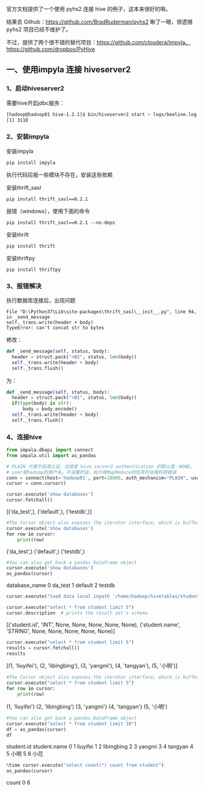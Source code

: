 官方文档提供了一个使用 pyhs2 连接 hive 的例子，这本来很好的嘛。

结果去 Github：https://github.com/BradRuderman/pyhs2 瞅了一眼，很遗憾 pyhs2 项目已经不维护了。

不过，提供了两个很不错的替代项目：https://github.com/cloudera/impyla、https://github.com/dropbox/PyHive

## 一、使用impyla 连接 hiveserver2
### 1、启动hiveserver2
需要hive开启jdbc服务：
```sh
[hadoop@hadoop01 hive-1.2.1]$ bin/hiveserver2 start > logs/beeline.log 2>&1 &
[1] 3118
```

### 2、安装impyla
安装impyla
```
pip install impyla
```
执行代码后报一些模块不存在，安装这些依赖

安装thrift_sasl
```
pip install thrift_sasl==0.2.1
```
报错（windows），使用下面的命令
```
pip install thrift_sasl==0.2.1 --no-deps
```

安装thrift
```
pip install thrift
```

安装thriftpy
```
pip install thriftpy
```

### 3、报错解决
执行数据库连接后，出现问题
```
File "D:\Python37\Lib\site-packages\thrift_sasl\__init__.py", line 94, in _send_message
self._trans.write(header + body)
TypeError: can't concat str to bytes
```

修改：
```python
def _send_message(self, status, body):
  header = struct.pack(">BI", status, len(body))
  self._trans.write(header + body)
  self._trans.flush()
```
为：
```python
def _send_message(self, status, body):
  header = struct.pack(">BI", status, len(body))
  if(type(body) is str):
      body = body.encode()
  self._trans.write(header + body)
  self._trans.flush()
```

### 4、连接hive
```python
from impala.dbapi import connect
from impala.util import as_pandas

# PLAIN 代表不启用认证，也就是 hive.server2.authentication 的默认值：NONE。
# user是hadoop的用户名，不设置的话，执行有MapReduce的任务时会报权限错误
conn = connect(host='hadoop01', port=10000, auth_mechanism="PLAIN", user='hadoop')
cursor = conn.cursor()
```

```python
cursor.execute('show databases')
cursor.fetchall()
```
[('da_test',), ('default',), ('testdb',)]

```python
#The Cursor object also exposes the iterator interface, which is buffered (controlled by cursor.arraysize):
cursor.execute('show databases')
for row in cursor:
    print(row)
```
('da_test',)
('default',)
('testdb',)

```python
#You can also get back a pandas DataFrame object
cursor.execute('show databases')
as_pandas(cursor)
```
database_name
0	da_test
1	default
2	testdb

```python
cursor.execute("load data local inpath '/home/hadoop/hivetables/student.txt' overwrite into table student")
```

```python
cursor.execute("select * from student limit 5")
cursor.description  # prints the result set's schema
```
[('student.id', 'INT', None, None, None, None, None),
 ('student.name', 'STRING', None, None, None, None, None)]

```python
cursor.execute("select * from student limit 5")
results = cursor.fetchall()
results
```
[(1, 'liuyifei'), (2, 'libingbing'), (3, 'yangmi'), (4, 'tangyan'), (5, '小明')]


```python
#The Cursor object also exposes the iterator interface, which is buffered (controlled by cursor.arraysize):
cursor.execute("select * from student limit 5")
for row in cursor:
    print(row)
```
(1, 'liuyifei')
(2, 'libingbing')
(3, 'yangmi')
(4, 'tangyan')
(5, '小明')

```python
#You can also get back a pandas DataFrame object
cursor.execute("select * from student limit 10")
df = as_pandas(cursor)
df
```
student.id	student.name
0	1	liuyifei
1	2	libingbing
2	3	yangmi
3	4	tangyan
4	5	小明
5	6	小花

```python
%time cursor.execute("select count(*) count from student")
as_pandas(cursor)
```
count
0	6